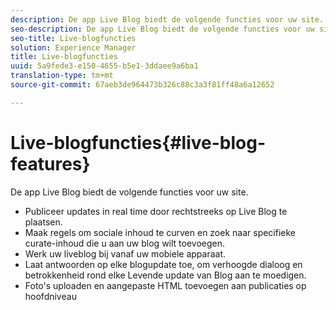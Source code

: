```yaml
---
description: De app Live Blog biedt de volgende functies voor uw site.
seo-description: De app Live Blog biedt de volgende functies voor uw site.
seo-title: Live-blogfuncties
solution: Experience Manager
title: Live-blogfuncties
uuid: 5a9fede3-e150-4655-b5e1-3ddaee9a6ba1
translation-type: tm+mt
source-git-commit: 67aeb3de964473b326c88c3a3f81ff48a6a12652

---
```



# Live-blogfuncties{#live-blog-features}

De app Live Blog biedt de volgende functies voor uw site.



* Publiceer updates in real time door rechtstreeks op Live Blog te plaatsen.
* Maak regels om sociale inhoud te curven en zoek naar specifieke curate-inhoud die u aan uw blog wilt toevoegen.
* Werk uw liveblog bij vanaf uw mobiele apparaat.
* Laat antwoorden op elke blogupdate toe, om verhoogde dialoog en betrokkenheid rond elke Levende update van Blog aan te moedigen.
* Foto&#39;s uploaden en aangepaste HTML toevoegen aan publicaties op hoofdniveau

